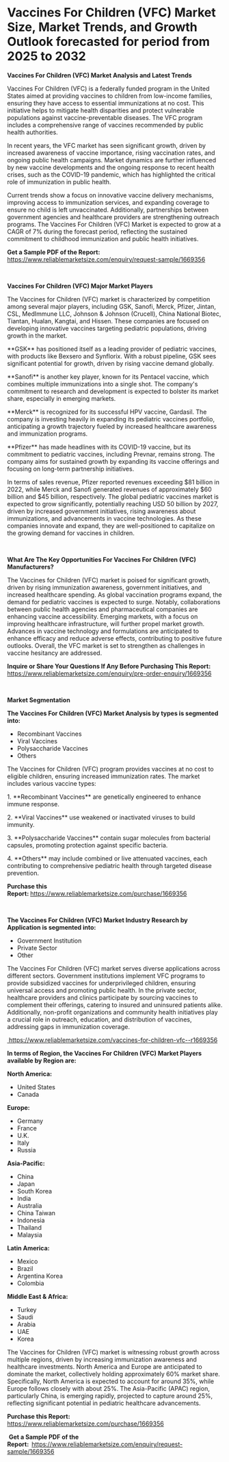 <p><h1>Vaccines For Children (VFC) Market Size, Market Trends, and Growth Outlook forecasted for period from 2025 to 2032</h1></p><p><strong>Vaccines For Children (VFC) Market Analysis and Latest Trends</strong></p>
<p><p>Vaccines For Children (VFC) is a federally funded program in the United States aimed at providing vaccines to children from low-income families, ensuring they have access to essential immunizations at no cost. This initiative helps to mitigate health disparities and protect vulnerable populations against vaccine-preventable diseases. The VFC program includes a comprehensive range of vaccines recommended by public health authorities.</p><p>In recent years, the VFC market has seen significant growth, driven by increased awareness of vaccine importance, rising vaccination rates, and ongoing public health campaigns. Market dynamics are further influenced by new vaccine developments and the ongoing response to recent health crises, such as the COVID-19 pandemic, which has highlighted the critical role of immunization in public health.</p><p>Current trends show a focus on innovative vaccine delivery mechanisms, improving access to immunization services, and expanding coverage to ensure no child is left unvaccinated. Additionally, partnerships between government agencies and healthcare providers are strengthening outreach programs. The Vaccines For Children (VFC) Market is expected to grow at a CAGR of 7% during the forecast period, reflecting the sustained commitment to childhood immunization and public health initiatives.</p></p>
<p><strong>Get a Sample PDF of the Report:&nbsp;</strong> <a href="https://www.reliablemarketsize.com/enquiry/request-sample/1669356?utm_campaign=3619&utm_medium=2&utm_source=Github&utm_content=ia&utm_term=19042025&utm_id=vaccines-for-children-vfc">https://www.reliablemarketsize.com/enquiry/request-sample/1669356</a></p>
<p>&nbsp;</p>
<p><strong>Vaccines For Children (VFC) Major Market Players</strong></p>
<p><p>The Vaccines for Children (VFC) market is characterized by competition among several major players, including GSK, Sanofi, Merck, Pfizer, Jintan, CSL, MedImmune LLC, Johnson & Johnson (Crucell), China National Biotec, Tiantan, Hualan, Kangtai, and Hissen. These companies are focused on developing innovative vaccines targeting pediatric populations, driving growth in the market.</p><p>**GSK** has positioned itself as a leading provider of pediatric vaccines, with products like Bexsero and Synflorix. With a robust pipeline, GSK sees significant potential for growth, driven by rising vaccine demand globally.</p><p>**Sanofi** is another key player, known for its Pentacel vaccine, which combines multiple immunizations into a single shot. The company's commitment to research and development is expected to bolster its market share, especially in emerging markets.</p><p>**Merck** is recognized for its successful HPV vaccine, Gardasil. The company is investing heavily in expanding its pediatric vaccines portfolio, anticipating a growth trajectory fueled by increased healthcare awareness and immunization programs.</p><p>**Pfizer** has made headlines with its COVID-19 vaccine, but its commitment to pediatric vaccines, including Prevnar, remains strong. The company aims for sustained growth by expanding its vaccine offerings and focusing on long-term partnership initiatives.</p><p>In terms of sales revenue, Pfizer reported revenues exceeding $81 billion in 2022, while Merck and Sanofi generated revenues of approximately $60 billion and $45 billion, respectively. The global pediatric vaccines market is expected to grow significantly, potentially reaching USD 50 billion by 2027, driven by increased government initiatives, rising awareness about immunizations, and advancements in vaccine technologies. As these companies innovate and expand, they are well-positioned to capitalize on the growing demand for vaccines in children.</p></p>
<p>&nbsp;</p>
<p><strong>What Are The Key Opportunities For Vaccines For Children (VFC) Manufacturers?</strong></p>
<p><p>The Vaccines for Children (VFC) market is poised for significant growth, driven by rising immunization awareness, government initiatives, and increased healthcare spending. As global vaccination programs expand, the demand for pediatric vaccines is expected to surge. Notably, collaborations between public health agencies and pharmaceutical companies are enhancing vaccine accessibility. Emerging markets, with a focus on improving healthcare infrastructure, will further propel market growth. Advances in vaccine technology and formulations are anticipated to enhance efficacy and reduce adverse effects, contributing to positive future outlooks. Overall, the VFC market is set to strengthen as challenges in vaccine hesitancy are addressed.</p></p>
<p><strong>Inquire or Share Your Questions If Any Before Purchasing This Report:</strong> <a href="https://www.reliablemarketsize.com/enquiry/pre-order-enquiry/1669356?utm_campaign=3619&utm_medium=2&utm_source=Github&utm_content=ia&utm_term=19042025&utm_id=vaccines-for-children-vfc">https://www.reliablemarketsize.com/enquiry/pre-order-enquiry/1669356</a></p>
<p>&nbsp;</p>
<p><strong>Market Segmentation</strong></p>
<p><strong>The Vaccines For Children (VFC) Market Analysis by types is segmented into:</strong></p>
<p><ul><li>Recombinant Vaccines</li><li>Viral Vaccines</li><li>Polysaccharide Vaccines</li><li>Others</li></ul></p>
<p><p>The Vaccines for Children (VFC) program provides vaccines at no cost to eligible children, ensuring increased immunization rates. The market includes various vaccine types: </p><p>1. **Recombinant Vaccines** are genetically engineered to enhance immune response.</p><p>2. **Viral Vaccines** use weakened or inactivated viruses to build immunity.</p><p>3. **Polysaccharide Vaccines** contain sugar molecules from bacterial capsules, promoting protection against specific bacteria.</p><p>4. **Others** may include combined or live attenuated vaccines, each contributing to comprehensive pediatric health through targeted disease prevention.</p></p>
<p><strong>Purchase this Report:&nbsp;</strong><a href="https://www.reliablemarketsize.com/purchase/1669356?utm_campaign=3619&utm_medium=2&utm_source=Github&utm_content=ia&utm_term=19042025&utm_id=vaccines-for-children-vfc">https://www.reliablemarketsize.com/purchase/1669356</a></p>
<p>&nbsp;</p>
<p><strong>The Vaccines For Children (VFC) Market Industry Research by Application is segmented into:</strong></p>
<p><ul><li>Government Institution</li><li>Private Sector</li><li>Other</li></ul></p>
<p><p>The Vaccines For Children (VFC) market serves diverse applications across different sectors. Government institutions implement VFC programs to provide subsidized vaccines for underprivileged children, ensuring universal access and promoting public health. In the private sector, healthcare providers and clinics participate by sourcing vaccines to complement their offerings, catering to insured and uninsured patients alike. Additionally, non-profit organizations and community health initiatives play a crucial role in outreach, education, and distribution of vaccines, addressing gaps in immunization coverage.</p></p>
<p><a href="https://www.reliablemarketsize.com/vaccines-for-children-vfc--r1669356?utm_campaign=3619&utm_medium=2&utm_source=Github&utm_content=ia&utm_term=19042025&utm_id=vaccines-for-children-vfc">&nbsp;https://www.reliablemarketsize.com/vaccines-for-children-vfc--r1669356</a></p>
<p><strong>In terms of Region, the Vaccines For Children (VFC) Market Players available by Region are:</strong></p>
<p>
    <p> <strong> North America: </strong>
        <ul>
            <li>United States</li>
            <li>Canada</li>
        </ul>
        </p> 
    <p> <strong> Europe: </strong>
        <ul>
            <li>Germany</li>
            <li>France</li>
            <li>U.K.</li>
            <li>Italy</li>
            <li>Russia</li>
        </ul>
        </p> 
    <p> <strong> Asia-Pacific: </strong>
        <ul>
            <li>China</li>
            <li>Japan</li>
            <li>South Korea</li>
            <li>India</li>
            <li>Australia</li>
            <li>China Taiwan</li>
            <li>Indonesia</li>
            <li>Thailand</li>
            <li>Malaysia</li>
        </ul>
        </p> 
    <p> <strong> Latin America: </strong>
        <ul>
            <li>Mexico</li>
            <li>Brazil</li>
            <li>Argentina Korea</li>
            <li>Colombia</li>
        </ul>
        </p> 
    <p> <strong> Middle East & Africa: </strong>
        <ul>
            <li>Turkey</li>
            <li>Saudi</li>
            <li>Arabia</li>
            <li>UAE</li>
            <li>Korea</li>
        </ul>
    </p>
    </p>
<p><p>The Vaccines for Children (VFC) market is witnessing robust growth across multiple regions, driven by increasing immunization awareness and healthcare investments. North America and Europe are anticipated to dominate the market, collectively holding approximately 60% market share. Specifically, North America is expected to account for around 35%, while Europe follows closely with about 25%. The Asia-Pacific (APAC) region, particularly China, is emerging rapidly, projected to capture around 25%, reflecting significant potential in pediatric healthcare advancements.</p></p>
<p><strong>Purchase this Report: </strong><a href="https://www.reliablemarketsize.com/purchase/1669356?utm_campaign=3619&utm_medium=2&utm_source=Github&utm_content=ia&utm_term=19042025&utm_id=vaccines-for-children-vfc">https://www.reliablemarketsize.com/purchase/1669356</a></p>
<p>&nbsp;<strong>Get a Sample PDF of the Report:&nbsp;&nbsp;</strong><a href="https://www.reliablemarketsize.com/enquiry/request-sample/1669356?utm_campaign=3619&utm_medium=2&utm_source=Github&utm_content=ia&utm_term=19042025&utm_id=vaccines-for-children-vfc">https://www.reliablemarketsize.com/enquiry/request-sample/1669356</a></p>
<p><strong></strong></p>
<p><p></p><p></p><p></p></p>